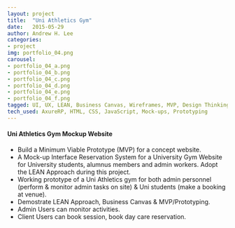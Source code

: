 ```yaml
---
layout: project
title:  "Uni Athletics Gym"
date:   2015-05-29
author: Andrew H. Lee
categories:
- project
img: portfolio_04.png
carousel:
- portfolio_04_a.png
- portfolio_04_b.png
- portfolio_04_c.png
- portfolio_04_d.png
- portfolio_04_e.png
- portfolio_04_f.png
tagged: UI, UX, LEAN, Business Canvas, Wireframes, MVP, Design Thinking
tech_used: AxureRP, HTML, CSS, JavaScript, Mock-ups, Prototyping
---
```


#### Uni Athletics Gym Mockup Website

* Build a Minimum Viable Prototype (MVP) for a concept website.
* A Mock-up Interface Reservation System for a University Gym Website for University students, alumnus members and admin workers. Adopt the LEAN Approach during this project.
* Working prototype of a Uni Athletics gym for both admin personnel (perform & monitor admin tasks on site) & Uni students (make a booking at venue).
* Demostrate LEAN Approach, Business Canvas & MVP/Prototyping.
* Admin Users can monitor activities.
* Client Users can book session, book day care reservation.

<br >

<div class="row">
  <div class="centered">
    <a href="https://github.com/andrew-h-lee/Uni_Athletics_Gym">
      <span class="hb hb-sm spin hb-github-inv"><i class="fa fa-github"></i></span></a>
    <a href="https://www.behance.net/gallery/33936300/Uni_Athletics_Gym">
      <span class="hb hb-sm spin hb-behance-inv"><i class="fa fa-behance"></i></span></a>
  </div>
</div>
